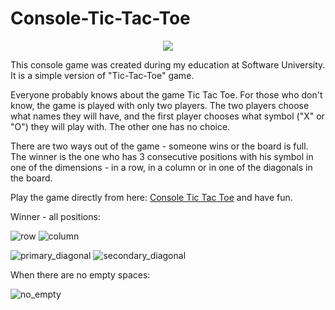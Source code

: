 # Console-Tic-Tac-Toe
<div align="center">
    <img src="https://github.com/mustanska/Console-Tic-Tac-Toe/assets/122823838/e34ec62d-127f-425f-a71f-2661fd93c819">
</div>

This console game was created during my education at Software University. It is a simple version of "Tic-Tac-Toe" game.

Everyone probably knows about the game Tic Tac Toe.
For those who don't know, the game is played with only two players. The two players choose what names they will have, and the first player chooses what symbol ("X" or "O") they will play with. The other one has no choice.

There are two ways out of the game - someone wins or the board is full. 
The winner is the one who has 3 consecutive positions with his symbol in one of the dimensions - in a row, in a column or in one of the diagonals in the board.

Play the game directly from here: <a href='https://replit.com/@mustanska/ConsoleTicTacToe'>Console Tic Tac Toe</a> and have fun.

Winner - all positions:

![row](https://github.com/mustanska/Console-Tic-Tac-Toe/assets/122823838/5c93cbbd-cfd6-4711-87da-5680fa3eef54)
![column](https://github.com/mustanska/Console-Tic-Tac-Toe/assets/122823838/3af217da-256d-40d3-a96d-11d01b5b65ec)

![primary_diagonal](https://github.com/mustanska/Console-Tic-Tac-Toe/assets/122823838/5bca9849-a453-4bdf-9c22-1ab5a3078f54)
![secondary_diagonal](https://github.com/mustanska/Console-Tic-Tac-Toe/assets/122823838/18d94104-246a-4078-be85-48dac56fa6cf)

When there are no empty spaces:

![no_empty](https://github.com/mustanska/Console-Tic-Tac-Toe/assets/122823838/18ad37fc-aef1-4b23-9974-c8d612733e17)
